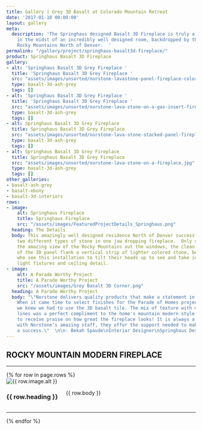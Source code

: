 ```yaml
---
title: Gallery | Grey 3D Basalt at Colorado Mountain Retreat
date: '2017-01-18 00:00:00'
layout: gallery
meta:
  description: 'The Springhaus designed Basalt 3D Fireplace is truly a show stopper
    in the midst of an incredibly well designed room, backdropped by the awe inspiring
    Rocky Mountains North of Denver.  '
permalink: "/gallery/project/springhaus-basalt3d-fireplace/"
product: Springhaus Basalt 3D Fireplace
gallery:
- alt: 'Springhaus Basalt 3D Grey Fireplace '
  title: 'Springhaus Basalt 3D Grey Fireplace '
  src: "assets/images/unsorted/norstone-lavastone-panel-fireplace-colorado.jpg"
  type: basalt-3d-ash-grey
  tags: []
- alt: 'Springhaus Basalt 3D Grey Fireplace '
  title: 'Springhaus Basalt 3D Grey Fireplace '
  src: "assets/images/unsorted/norstone-lava-stone-on-a-gas-insert-fireplace.jpg"
  type: basalt-3d-ash-grey
  tags: []
- alt: Springhaus Basalt 3D Grey Fireplace
  title: Springhaus Basalt 3D Grey Fireplace
  src: "assets/images/unsorted/norstone-lava-stone-stacked-panel-fireplace.jpg"
  type: basalt-3d-ash-grey
  tags: []
- alt: Springhaus Basalt 3D Grey Fireplace
  title: Springhaus Basalt 3D Grey Fireplace
  src: "assets/images/unsorted/norstone-lava-stone-on-a-fireplace.jpg"
  type: basalt-3d-ash-grey
  tags: []
other_galleries:
- basalt-ash-grey
- basalt-ebony
- basalt-3d-interiors
rows:
- image:
    alt: Springhaus Fireplace
    title: Springhaus Fireplace
    src: "/assets/images/FeaturedProjectDetails_Springhaus.png"
  heading: The Details
  body: This amazingly well designed residence North of Denver successfully marries
    two different types of stone in one jaw dropping fireplace.  Only surpassed by
    the amazing view of the Rocky Mountains out the windows, the clean grey lines
    of the 3D panel flank a vertical strip of lighter colored stone, beckoning all
    who see this installation to tilt their heads up to see and take in the amazing
    light fixtures and ceiling detail.
- image:
    alt: A Parade Worthy Project
    title: A Parade Worthy Project
    src: "/assets/images/Grey Basalt 3D Corner.png"
  heading: A Parade Worthy Project
  body: "\"Norstone delivers quality products that make a statement in any application.
    When it came time to select finishes for the Parade of Homes project's fireplace,
    we knew we had to use the 3D basalt tile. The mix of texture with modern clean
    lines was a perfect compliment to the home's mountain modern style. We continue
    to receive praise on how great the fireplace looks! It is always a pleasure working
    with Norstone’s amazing staff, they offer the support needed to make every project
    a success.\"  \n\n- Bekah Spaude\nInterior Designer\nSpringhaus Designs, LLC\n"
---
```

<h2 class="standard standard-gallery text-center">ROCKY MOUNTAIN MODERN FIREPLACE</h2>
<hr />
{% for row in page.rows %}
<div class="row">
  <div class="large-5 columns {% cycle '', 'large-push-7' %}">
    <img class="orbit-image" src="{{ site.url }}/{{ row.image.src }}" title="{{ row.image.title }}" alt="{{ row.image.alt }}">
  </div>
  <div class="large-7 columns {% cycle '', 'large-pull-5' %}">
    <h3 class="large color-primary">{{ row.heading }}</h3>
    <p class="text-justify">{{ row.body }}</p>
  </div>
  <hr />
</div>
{% endfor %}
